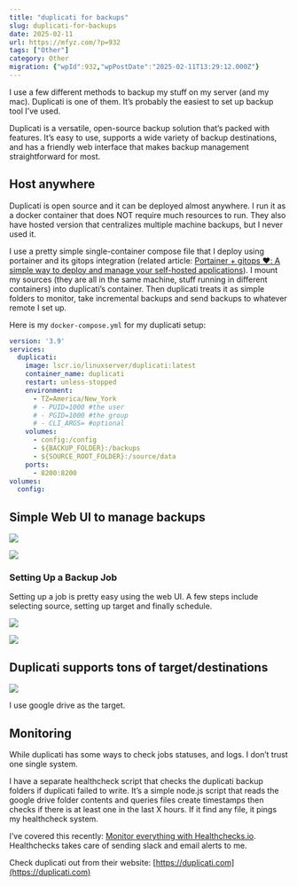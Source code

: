 ```yaml
---
title: "duplicati for backups"
slug: duplicati-for-backups
date: 2025-02-11
url: https://mfyz.com/?p=932
tags: ["Other"]
category: Other
migration: {"wpId":932,"wpPostDate":"2025-02-11T13:29:12.000Z"}
---
```


I use a few different methods to backup my stuff on my server (and my mac). Duplicati is one of them. It’s probably the easiest to set up backup tool I’ve used.

Duplicati is a versatile, open-source backup solution that’s packed with features. It’s easy to use, supports a wide variety of backup destinations, and has a friendly web interface that makes backup management straightforward for most.

## Host anywhere

Duplicati is open source and it can be deployed almost anywhere. I run it as a docker container that does NOT require much resources to run. They also have hosted version that centralizes multiple machine backups, but I never used it.

I use a pretty simple single-container compose file that I deploy using portainer and its gitops integration (related article: [Portainer + gitops ❤️: A simple way to deploy and manage your self-hosted applications](/portainer-gitops-a-simple-way-to-deploy-and-manage-your-self-hosted-applications/)). I mount my sources (they are all in the same machine, stuff running in different containers) into duplicati’s container. Then duplicati treats it as simple folders to monitor, take incremental backups and send backups to whatever remote I set up.

Here is my `docker-compose.yml` for my duplicati setup:

```yml
version: '3.9'
services:
  duplicati:
    image: lscr.io/linuxserver/duplicati:latest
    container_name: duplicati
    restart: unless-stopped
    environment:
      - TZ=America/New_York
      # - PUID=1000 #the user
      # - PGID=1000 #the group
      # - CLI_ARGS= #optional
    volumes:
      - config:/config
      - ${BACKUP_FOLDER}:/backups
      - ${SOURCE_ROOT_FOLDER}:/source/data
    ports:
      - 8200:8200
volumes:
  config:

```

## Simple Web UI to manage backups

![](/images/archive/en/2025/02/1-1600x1052.jpg)

![](/images/archive/en/2025/02/2-1600x1052.jpg)

### Setting Up a Backup Job

Setting up a job is pretty easy using the web UI. A few steps include selecting source, setting up target and finally schedule.

![](/images/archive/en/2025/02/4-1600x1052.jpg)

![](/images/archive/en/2025/02/5-1600x1052.jpg)

## Duplicati supports tons of target/destinations

![](/images/archive/en/2025/02/3-1600x1061.jpg)

I use google drive as the target.

## Monitoring

While duplicati has some ways to check jobs statuses, and logs. I don’t trust one single system.

I have a separate healthcheck script that checks the duplicati backup folders if duplicati failed to write. It’s a simple node.js script that reads the google drive folder contents and queries files create timestamps then checks if there is at least one in the last X hours. If it find any file, it pings my healthcheck system.

I’ve covered this recently: [Monitor everything with Healthchecks.io](/monitor-everything-with-healthchecks-io/). Healthchecks takes care of sending slack and email alerts to me.

Check duplicati out from their website: [](https://duplicati.com/)[https://duplicati.com](https://duplicati.com)
